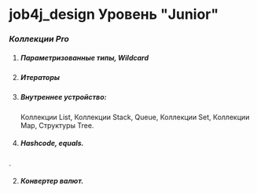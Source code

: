 # job4j_design  Уровень "Junior"

### *Коллекции Pro*
 
   1. ##### Параметризованные типы, Wildcard
   2. ##### Итераторы
   3. ##### Внутреннее устройство:
        Коллекции List,
        Коллекции Stack, Queue,
        Коллекции Set,
        Коллекции Map,
        Структуры Tree.
   4. ##### Hashcode, equals.

.




2. ##### Конвертер валют.

